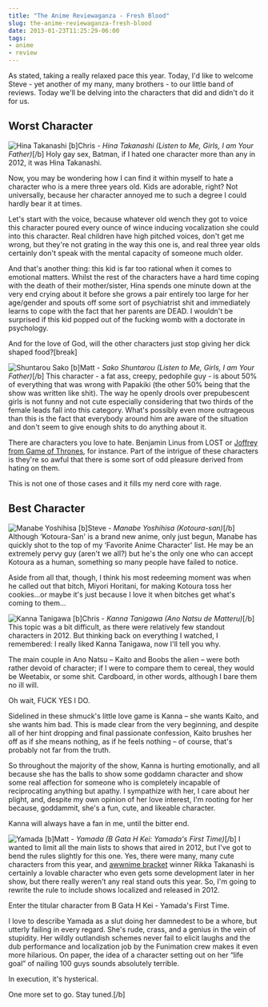 ```yaml
---
title: "The Anime Reviewaganza - Fresh Blood"
slug: the-anime-reviewaganza-fresh-blood
date: 2013-01-23T11:25:29-06:00
tags:
- anime
- review
---
```

As stated, taking a really relaxed pace this year. Today, I'd like to welcome Steve - yet another of my many, many brothers - to our little band of reviews. Today we'll be delving into the characters that did and didn't do it for us.

## Worst Character
![](http://images.dxprog.com/blog/reviews12_hina.jpg "Hina Takanashi")
[b]Chris - _Hina Takanashi (Listen to Me, Girls, I am Your Father)_[/b]
Holy gay sex, Batman, if I hated one character more than any in 2012, it was Hina Takanashi.

Now, you may be wondering how I can find it within myself to hate a character who is a mere three years old. Kids are adorable, right? Not universally, because her character annoyed me to such a degree I could hardly bear it at times.

Let's start with the voice, because whatever old wench they got to voice this character poured every ounce of wince inducing vocalization she could into this character. Real children have high pitched voices, don't get me wrong, but they're not grating in the way this one is, and real three year olds certainly don't speak with the mental capacity of someone much older.

And that's another thing: this kid is far too rational when it comes to emotional matters. Whilst the rest of the characters have a hard time coping with the death of their mother/sister, Hina spends one minute down at the very end crying about it before she grows a pair entirely too large for her age/gender and spouts off some sort of psychiatrist shit and immediately learns to cope with the fact that her parents are DEAD. I wouldn't be surprised if this kid popped out of the fucking womb with a doctorate in psychology.

And for the love of God, will the other characters just stop giving her dick shaped food?[break]

![](http://images.dxprog.com/blog/reviews12_sako.jpg "Shuntarou Sako")
[b]Matt - _Sako Shuntarou (Listen to Me, Girls, I am Your Father)_[/b]
This character - a fat ass, creepy, pedophile guy - is about 50% of everything that was wrong with Papakiki (the other 50% being that the show was written like shit). The way he openly drools over prepubescent girls is not funny and not cute especially considering that two thirds of the female leads fall into this category. What's possibly even more outrageous than this is the fact that everybody around him are aware of the situation and don't seem to give enough shits to do anything about it.

There are characters you love to hate. Benjamin Linus from LOST or [Joffrey from Game of Thrones](http://www.youtube.com/watch?v=qYNeT2nzEgA), for instance. Part of the intrigue of these characters is they're so awful that there is some sort of odd pleasure derived from hating on them.

This is not one of those cases and it fills my nerd core with rage.

## Best Character
![](http://images.dxprog.com/blog/reviews12_manabe.jpg "Manabe Yoshihisa")
[b]Steve - _Manabe Yoshihisa (Kotoura-san)_[/b]
Although ‘Kotoura-San' is a brand new anime, only just begun, Manabe has quickly shot to the top of my ‘Favorite Anime Character' list. He may be an extremely pervy guy (aren't we all?) but he's the only one who can accept Kotoura as a human, something so many people have failed to notice.

Aside from all that, though, I think his most redeeming moment was when he called out that bitch, Miyori Horitani, for making Kotoura toss her cookies...or maybe it's just because I love it when bitches get what's coming to them...

![](http://images.dxprog.com/blog/reviews12_kanna.jpg "Kanna Tanigawa")
[b]Chris - _Kanna Tanigawa (Ano Natsu de Matteru)_[/b]
This topic was a bit difficult, as there were relatively few standout characters in 2012. But thinking back on everything I watched, I remembered: I really liked Kanna Tanigawa, now I'll tell you why.

The main couple in Ano Natsu – Kaito and Boobs the alien – were both rather devoid of character; if I were to compare them to cereal, they would be Weetabix, or some shit. Cardboard, in other words, although I bare them no ill will.

Oh wait, FUCK YES I DO.

Sidelined in these shmuck's little love game is Kanna – she wants Kaito, and she wants him bad. This is made clear from the very beginning, and despite all of her hint dropping and final passionate confession, Kaito brushes her off as if she means nothing, as if he feels nothing – of course, that's probably not far from the truth.

So throughout the majority of the show, Kanna is hurting emotionally, and all because she has the balls to show some goddamn character and show some real affection for someone who is completely incapable of reciprocating anything but apathy. I sympathize with her, I care about her plight, and, despite my own opinion of her love interest, I'm rooting for her because, goddammit, she's a fun, cute, and likeable character.

Kanna will always have a fan in me, until the bitter end.

![](http://images.dxprog.com/blog/reviews12_yamada.jpg "Yamada")
[b]Matt - _Yamada (B Gata H Kei: Yamada's First Time)_[/b]
I wanted to limit all the main lists to shows that aired in 2012, but I've got to bend the rules slightly for this one. Yes, there were many, many cute characters from this year, and [awwnime bracket](http://cdn.awwni.me/bracket/bracket_round8.jpg?v6) winner Rikka Takanashi is certainly a lovable character who even gets some development later in her show, but there really weren't any real stand outs this year. So, I'm going to rewrite the rule to include shows localized and released in 2012.

Enter the titular character from B Gata H Kei - Yamada's First Time.

I love to describe Yamada as a slut doing her damnedest to be a whore, but utterly failing in every regard. She's rude, crass, and a genius in the vein of stupidity. Her wildly outlandish schemes never fail to elicit laughs and the dub performance and localization job by the Funimation crew makes it even more hilarious. On paper, the idea of a character setting out on her “life goal” of nailing 100 guys sounds absolutely terrible.

In execution, it's hysterical.

One more set to go. Stay tuned.[/b]
